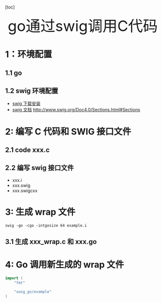 <!--
 * @Author: lucas李平平
 * @Date: 2021-09-09 15:19:27
 * @LastEditTime: 2021-09-09 15:34:19
 * @LastEditors: Please set LastEditors
 * @Description: 记录go通过swig调用C代码
 * @FilePath: /003_swig_go/README.md
-->

[toc]

<div align="center"><font size="35">go通过swig调用C代码</font></div>

# 1：环境配置

## 1.1 go

## 1.2 swig 环境配置

- [swig 下载安装](http://www.swig.org/index.php)
- [swig 文档](http://www.swig.org/Doc4.0/Sections.html#Sections)
  http://www.swig.org/Doc4.0/Sections.html#Sections

# 2: 编写 C 代码和 SWIG 接口文件

## 2.1 code xxx.c

## 2.2 编写 swig 接口文件

- xxx.i
- xxx.swig
- xxx.swigcxx

# 3: 生成 wrap 文件

`swig -go -cgo -intgosize 64 example.i`

## 3.1 生成 xxx_wrap.c 和 xxx.go

# 4: Go 调用新生成的 wrap 文件

```go
import (
	"fmt"

	"swig_go/example"
)
```
